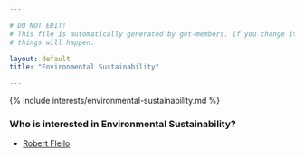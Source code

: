 ```yaml
---

# DO NOT EDIT!
# This file is automatically generated by get-members. If you change it, bad
# things will happen.

layout: default
title: "Environmental Sustainability"

---
```


{% include interests/environmental-sustainability.md %}

### Who is interested in Environmental Sustainability?


* [Robert Flello](members/robert-flello.html)
